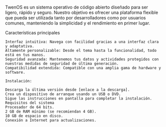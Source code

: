 TwenOS es un sistema operativo de código abierto diseñado para ser ligero, rápido y seguro. Nuestro objetivo es ofrecer una plataforma flexible que pueda ser utilizada tanto por desarrolladores como por usuarios comunes, manteniendo la simplicidad y el rendimiento en primer lugar.

Características principales
	
	Interfaz intuitiva: Navega con facilidad gracias a una interfaz clara y adaptativa.
	Altamente personalizable: Desde el tema hasta la funcionalidad, todo está en tus manos.
	Seguridad avanzada: Mantenemos tus datos y actividades protegidos con nuestras medidas de seguridad de última generación.
	Compatibilidad extendida: Compatible con una amplia gama de hardware y software.
	
	Instalación:
	
	Descarga la última versión desde [enlace a la descarga].
	Crea un dispositivo de arranque usando un USB o DVD.
	Sigue las instrucciones en pantalla para completar la instalación.
	Requisitos del sistema
	Procesador de 64 bits.
	2 GB de RAM mínimo (se recomiendan 4 GB).
	10 GB de espacio en disco.
	Conexión a Internet para actualizaciones.